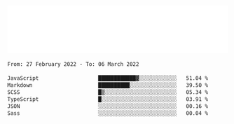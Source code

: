 ![](./hello.svg)

<!--START_SECTION:waka-->

```text
From: 27 February 2022 - To: 06 March 2022

JavaScript                   ████████████▓░░░░░░░░░░░░   51.04 %
Markdown                     ██████████░░░░░░░░░░░░░░░   39.50 %
SCSS                         █▒░░░░░░░░░░░░░░░░░░░░░░░   05.34 %
TypeScript                   █░░░░░░░░░░░░░░░░░░░░░░░░   03.91 %
JSON                         ░░░░░░░░░░░░░░░░░░░░░░░░░   00.16 %
Sass                         ░░░░░░░░░░░░░░░░░░░░░░░░░   00.04 %
```

<!--END_SECTION:waka-->
